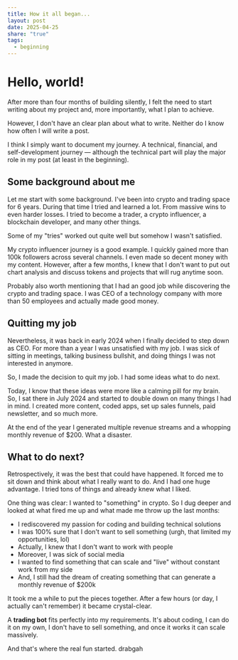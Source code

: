 ```yaml
---
title: How it all began...
layout: post
date: 2025-04-25
share: "true"
tags:
  - beginning
---
```

# Hello, world!
After more than four months of building silently, I felt the need to start writing about my project and, more importantly, what I plan to achieve.

However, I don't have an clear plan about what to write. Neither do I know how often I will write a post. 

I think I simply want to document my journey. A technical, financial, and self-development journey — although the technical part will play the major role in my post (at least in the beginning).

## Some background about me
Let me start with some background. I've been into crypto and trading space for 6 years. During that time I tried and learned a lot. From massive wins to even harder losses. I tried to become a trader, a crypto influencer, a blockchain developer, and many other things.

Some of my "tries" worked out quite well but somehow I wasn't satisfied. 

My crypto influencer journey is a good example. I quickly gained more than 100k followers across several channels. I even made so decent money with my content. However, after a few months, I knew that I don't want to put out chart analysis and discuss tokens and projects that will rug anytime soon.

Probably also worth mentioning that I had an good job while discovering the crypto and trading space. I was CEO of a technology company with more than 50 employees and actually made good money.

## Quitting my job
Nevertheless, it was back in early 2024 when I finally decided to step down as CEO. For more than a year I was unsatisfied with my job. I was sick of sitting in meetings, talking business bullshit, and doing things I was not interested in anymore.

So, I made the decision to quit my job. I had some ideas what to do next. 

Today, I know that these ideas were more like a calming pill for my brain. So, I sat there in July 2024 and started to double down on many things I had in mind. I created more content, coded apps, set up sales funnels, paid newsletter, and so much more.

At the end of the year I generated multiple revenue streams and a whopping monthly revenue of $200. What a disaster.

## What to do next?
Retrospectively, it was the best that could have happened. It forced me to sit down and think about what I really want to do. And I had one huge advantage. I tried tons of things and already knew what I liked.

One thing was clear: I wanted to "something" in crypto. So I dug deeper and looked at what fired me up and what made me throw up the last months:
- I rediscovered my passion for coding and building technical solutions
- I was 100% sure that I don't want to sell something (urgh, that limited my opportunities, lol)
- Actually, I knew that I don't want to work with people
- Moreover, I was sick of social media
- I wanted to find something that can scale and "live" without constant work from my side
- And, I still had the dream of creating something that can generate a monthly revenue of $200k

It took me a while to put the pieces together. After a few hours (or day, I actually can't remember) it became crystal-clear. 

A **trading bot** fits perfectly into my requirements. It's about coding, I can do it on my own, I don't have to sell something, and once it works it can scale massively.

And that's where the real fun started. 
drabgah